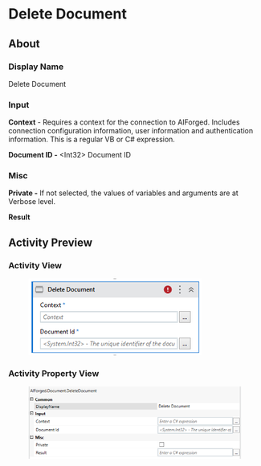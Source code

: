 # Delete Document

## About

### Display Name

Delete Document

### Input

**Context** - Requires a context for the connection to AIForged. Includes connection configuration information, user information and authentication information. This is a regular VB or C# expression.

**Document ID -** \<Int32> Document ID

### Misc

**Private -** If not selected, the values of variables and arguments are at Verbose level.

**Result**

## Activity Preview

### Activity View

<figure><img src="../../.gitbook/assets/image (13).png" alt=""><figcaption></figcaption></figure>

### Activity Property View

<figure><img src="../../.gitbook/assets/image (22).png" alt=""><figcaption></figcaption></figure>
